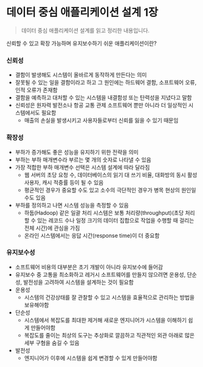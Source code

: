 # 데이터 중심 애플리케이션 설계 1장

> 데이터 중심 애플리케이션 설계를 읽고 정리한 내용입니다.

신뢰할 수 있고 확장 가능하며 유지보수하기 쉬운 애플리케이션이란?

### 신뢰성

* 결함이 발생해도 시스템이 올바르게 동작하게 만든다는 의미
* 잘못될 수 있는 일을 결함이라고 하고 그 원인에는 하드웨어 결함, 소프트웨어 오류, 인적 오류가 존재함
* 결함을 예측하고 대처할 수 있는 시스템을 내결함성 또는 탄력성을 지녔다고 말함
* 신뢰성은 원자력 발전소나 항공 교통 관제 소프트웨어 뿐만 아니라 더 일상적인 시스템에서도 필요함
  * 매출의 손실을 발생시키고 사용자들로부터 신뢰를 잃을 수 있기 때문임

### 확장성

* 부하가 증가해도 좋은 성능을 유지하기 위한 전략을 의미
* 부하는 부하 매개변수라 부르는 몇 개의 숫자로 나타낼 수 있음
* 가장 적합한 부하 매개변수 선택은 시스템 설계에 따라 달라짐
  * 웹 서버의 초당 요청 수, 데이터베이스의 읽기 대 쓰기 비율, 대화방의 동시 활성 사용자, 캐시 적중률 등이 될 수 있음
  * 평균적인 경우가 중요할 수도 있고 소수의 극단적인 경우가 병목 현상의 원인일 수도 있음
* 부하를 정의하고 나면 시스템 성능을 측정할 수 있음
  * 하둡(Hadoop) 같은 일괄 처리 시스템은 보통 처리량(throughput)(초당 처리할 수 있는 레코드 수나 일정 크기의 데이터 집합으로 작업을 수행할 때 걸리는 전체 시간)에 관심을 가짐
  * 온라인 시스템에서는 응답 시간(response time)이 더 중요함

### 유지보수성

* 소프트웨어 비용의 대부분은 초기 개발이 아니라 유지보수에 들어감
* 유지보수 중 고통을 최소화하고 레거시 소프트웨어를 만들지 않으려면 운용성, 단순성, 발전성을 고려하여 시스템을 설계하는 것이 필요함
* 운용성
  * 시스템의 건강상태를 잘 관찰할 수 있고 시스템을 효율적으로 관리하는 방법을 보유해야함
* 단순성
  * 시스템에서 복잡도를 최대한 제거해 새로운 엔지니어가 시스템을 이해하기 쉽게 만들어야함
  * 복잡도를 줄이는 최상의 도구는 추상화로 깔끔하고 직관적인 외관 아래로 많은 세부 구혐을 숨길 수 있음
* 발전성
  * 엔지니어가 이후에 시스템을 쉽게 변경할 수 있게 만들어야함